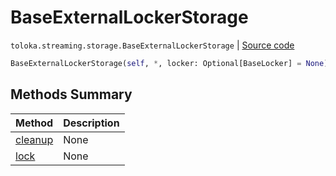 # BaseExternalLockerStorage
`toloka.streaming.storage.BaseExternalLockerStorage` | [Source code](https://github.com/Toloka/toloka-kit/blob/v1.2.1/src/streaming/storage.py#L41)

```python
BaseExternalLockerStorage(self, *, locker: Optional[BaseLocker] = None)
```

## Methods Summary

| Method | Description |
| :------| :-----------|
[cleanup](toloka.streaming.storage.BaseExternalLockerStorage.cleanup.md)| None
[lock](toloka.streaming.storage.BaseExternalLockerStorage.lock.md)| None

